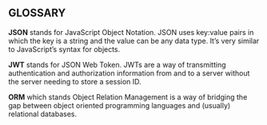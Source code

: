 ## GLOSSARY

**JSON** stands for JavaScript Object Notation. JSON uses key:value pairs in which the key is a string and the value can be any data type. It’s very similar to JavaScript’s syntax for objects.

**JWT** stands for JSON Web Token. JWTs are a way of transmitting authentication and authorization information from and to a server without the server needing to store a session ID.

**ORM** which stands Object Relation Management is a way of bridging the gap between object oriented programming languages and (usually) relational databases.